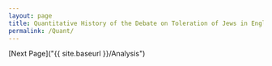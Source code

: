 ```yaml
---
layout: page
title: Quantitative History of the Debate on Toleration of Jews in England
permalink: /Quant/
---
```



[Next Page]("{{ site.baseurl }}/Analysis")

